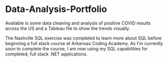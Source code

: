 # Data-Analysis-Portfolio

Available is some data cleaning and analysis of positive COVID results across the US and a Tableau file to show the trends visually.

The Nashville SQL exercise was completed to learn more about SQL before beginning a full stack course at Arkansas Coding Academy. As I'm currently soon to complete the course, I am now using my SQL capabilities for completed, full stack .NET applications.
